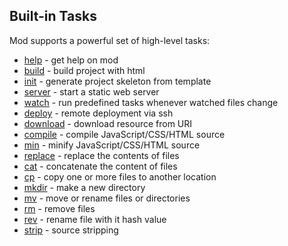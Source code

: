 ## Built-in Tasks
Mod supports a powerful set of high-level tasks:

* [help](https://github.com/modjs/mod/tree/master/doc/tasks/help.md) - get help on mod
* [build](https://github.com/modjs/mod/tree/master/doc/tasks/build.md) - build project with html
* [init](https://github.com/modjs/mod/tree/master/doc/tasks/init.md) - generate project skeleton from template
* [server](https://github.com/modjs/mod/tree/master/doc/tasks/server.md) - start a static web server
* [watch](https://github.com/modjs/mod/tree/master/doc/tasks/watch.md) - run predefined tasks whenever watched files change
* [deploy](https://github.com/modjs/mod/tree/master/doc/tasks/deploy.md) - remote deployment via ssh
* [download](https://github.com/modjs/mod/tree/master/doc/tasks/download.md) - download resource from URI
* [compile](https://github.com/modjs/mod/tree/master/doc/tasks/compile.md) - compile JavaScript/CSS/HTML source
* [min](https://github.com/modjs/mod/tree/master/doc/tasks/min.md) - minify JavaScript/CSS/HTML source
* [replace](https://github.com/modjs/mod/tree/master/doc/tasks/replace.md) - replace the contents of files
* [cat](https://github.com/modjs/mod/tree/master/doc/tasks/cat.md) - concatenate the content of files
* [cp](https://github.com/modjs/mod/tree/master/doc/tasks/cp.md) - copy one or more files to another location
* [mkdir](https://github.com/modjs/mod/tree/master/doc/tasks/mkdir.md) - make a new directory
* [mv](https://github.com/modjs/mod/tree/master/doc/tasks/mv.md) - move or rename files or directories
* [rm](https://github.com/modjs/mod/tree/master/doc/tasks/rm.md) - remove files
* [rev](https://github.com/modjs/mod/tree/master/doc/tasks/rev.md) - rename file with it hash value
* [strip](https://github.com/modjs/mod/tree/master/doc/tasks/strip.md) - source stripping
